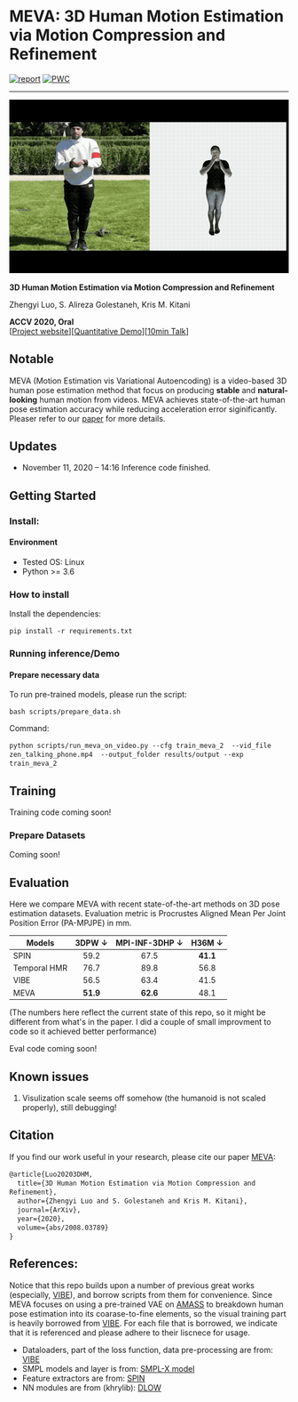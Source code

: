 # MEVA: 3D Human Motion Estimation via Motion Compression and Refinement 


[![report](https://img.shields.io/badge/arxiv-report-red)](https://arxiv.org/abs/2008.03789)
[![PWC](https://img.shields.io/endpoint.svg?url=https://paperswithcode.com/badge/3d-human-motion-estimation-via-motion/3d-human-pose-estimation-on-3dpw)](https://paperswithcode.com/sota/3d-human-pose-estimation-on-3dpw?p=3d-human-motion-estimation-via-motion)

---



<div float="center">
  <img src="media/meva_teaser.gif" />
</div>



**3D Human Motion Estimation via Motion Compression and Refinement**

Zhengyi Luo, S. Alireza Golestaneh, Kris M. Kitani

**ACCV 2020, Oral**  
[[Project website](https://zhengyiluo.github.io/projects/meva/)][[Quantitative Demo](https://youtu.be/YBb9NDz3ngM)][[10min Talk](https://youtu.be/-TN3NRpCEc0)]


## Notable

MEVA (Motion Estimation vis Variational Autoencoding) is a video-based 3D human pose estimation method that focus on producing **stable** and **natural-looking** human motion from videos. MEVA achieves state-of-the-art human pose estimation accuracy while reducing acceleration error siginificantly. Pleaser refer to our [paper](https://arxiv.org/abs/2008.03789) for more details.  


## Updates
- November 11, 2020 – 14:16 Inference code finished.

## Getting Started

### Install:
#### Environment
- Tested OS: Linux
- Python >= 3.6

### How to install
Install the dependencies:
```
pip install -r requirements.txt
```

### Running inference/Demo

#### Prepare necessary data
To run pre-trained models, please run the script:
```
bash scripts/prepare_data.sh
```

Command:

```
python scripts/run_meva_on_video.py --cfg train_meva_2  --vid_file zen_talking_phone.mp4  --output_folder results/output --exp train_meva_2
```

## Training 

Training code coming soon!

### Prepare Datasets
Coming soon!

## Evaluation

Here we compare MEVA with recent state-of-the-art methods on 3D pose estimation datasets. Evaluation metric is
Procrustes Aligned Mean Per Joint Position Error (PA-MPJPE) in mm.

| Models         | 3DPW &#8595; | MPI-INF-3DHP &#8595; | H36M &#8595; |
|----------------|:----:|:------------:|:----:|
| SPIN           | 59.2 |     67.5     | **41.1** |
| Temporal HMR   | 76.7 |     89.8     | 56.8 |
| VIBE           | 56.5 |     63.4     | 41.5 |
| MEVA           | **51.9** |     **62.6**     | 48.1 |

(The numbers here reflect the current state of this repo, so it might be different from what's in the paper. I did a couple of small improvment to code so it achieved better performance)

Eval code coming soon!

## Known issues
1. Visulization scale seems off somehow (the humanoid is not scaled properly), still debugging!


## Citation
If you find our work useful in your research, please cite our paper [MEVA](https://arxiv.org/abs/2008.03789):
```
@article{Luo20203DHM,
  title={3D Human Motion Estimation via Motion Compression and Refinement},
  author={Zhengyi Luo and S. Golestaneh and Kris M. Kitani},
  journal={ArXiv},
  year={2020},
  volume={abs/2008.03789}
}
```


## References:
Notice that this repo builds upon a number of previous great works (especially, [VIBE](https://github.com/mkocabas/VIBE)), and borrow scripts from them for convenience. Since MEVA focuses on using a pre-trained VAE on [AMASS](https://amass.is.tue.mpg.de/) to breakdown human pose estimation into its coarase-to-fine elements, so the visual training part is heavily borrowed from [VIBE](https://github.com/mkocabas/VIBE). For each file that is borrowed, we indicate that it is referenced and please adhere to their liscnece for usage. 

- Dataloaders, part of the loss function, data pre-processing are from: [VIBE](https://github.com/mkocabas/VIBE) 
- SMPL models and layer is from: [SMPL-X model](https://github.com/vchoutas/smplx)
- Feature extractors are from: [SPIN](https://github.com/nkolot/SPIN)
- NN modules are from (khrylib): [DLOW](https://github.com/Khrylx/DLow)
